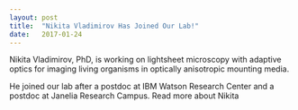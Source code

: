 ```yaml
---
layout: post
title:  "Nikita Vladimirov Has Joined Our Lab!"
date:   2017-01-24    
---
```


Nikita Vladimirov, PhD, is working on lightsheet microscopy with adaptive optics for imaging living organisms in optically anisotropic mounting media.

He joined our lab after a postdoc at IBM Watson Research Center and a postdoc at Janelia Research Campus. <a class="link-nikita">Read more about Nikita</a>

<script src="https://ajax.googleapis.com/ajax/libs/jquery/1.11.0/jquery.min.js"></script>
<script>$('.link-nikita').attr("href", "{{ site.baseurl }}/members#nikita");</script>

